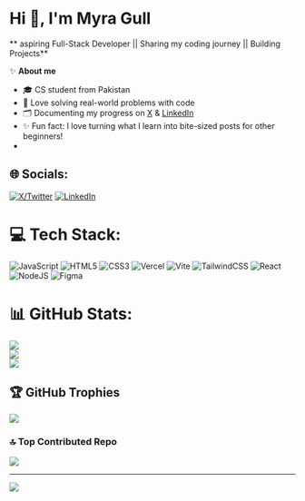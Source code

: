 #  Hi 👋, I'm Myra Gull
** aspiring Full-Stack Developer || Sharing my coding journey || Building Projects**

✨ **About me**
- 🎓 CS student from Pakistan
- 🧩 Love solving real-world problems with code
- 🗂️ Documenting my progress on [X](https://x.com/MyraCodes_) & [LinkedIn](https://www.linkedin.com/in/myra-gull/)
- ✨ Fun fact: I love turning what I learn into bite-sized posts for other beginners!
- 
## 🌐 Socials:
[![X/Twitter](https://img.shields.io/badge/Twitter-%231DA1F2.svg?logo=twitter&logoColor=white)](https://x.com/MyraCodes_)
[![LinkedIn](https://img.shields.io/badge/LinkedIn-0077B5?style=for-the-badge&logo=linkedin&logoColor=white)](https://www.linkedin.com/in/myra-gull)


# 💻 Tech Stack:
![JavaScript](https://img.shields.io/badge/javascript-%23323330.svg?style=for-the-badge&logo=javascript&logoColor=%23F7DF1E) ![HTML5](https://img.shields.io/badge/html5-%23E34F26.svg?style=for-the-badge&logo=html5&logoColor=white) ![CSS3](https://img.shields.io/badge/css3-%231572B6.svg?style=for-the-badge&logo=css3&logoColor=white) ![Vercel](https://img.shields.io/badge/vercel-%23000000.svg?style=for-the-badge&logo=vercel&logoColor=white) ![Vite](https://img.shields.io/badge/vite-%23646CFF.svg?style=for-the-badge&logo=vite&logoColor=white) ![TailwindCSS](https://img.shields.io/badge/tailwindcss-%2338B2AC.svg?style=for-the-badge&logo=tailwind-css&logoColor=white) ![React](https://img.shields.io/badge/react-%2320232a.svg?style=for-the-badge&logo=react&logoColor=%2361DAFB) ![NodeJS](https://img.shields.io/badge/node.js-6DA55F?style=for-the-badge&logo=node.js&logoColor=white) ![Figma](https://img.shields.io/badge/figma-%23F24E1E.svg?style=for-the-badge&logo=figma&logoColor=white)
# 📊 GitHub Stats:
![](https://github-readme-stats.vercel.app/api?username=Myragull&theme=dark&hide_border=false&include_all_commits=false&count_private=false)<br/>
![](https://nirzak-streak-stats.vercel.app/?user=Myragull&theme=dark&hide_border=false)<br/>
![](https://github-readme-stats.vercel.app/api/top-langs/?username=Myragull&theme=dark&hide_border=false&include_all_commits=false&count_private=false&layout=compact)

## 🏆 GitHub Trophies
![](https://github-profile-trophy.vercel.app/?username=Myragull&theme=radical&no-frame=false&no-bg=true&margin-w=4)

### 🔝 Top Contributed Repo
![](https://github-contributor-stats.vercel.app/api?username=Myragull&limit=5&theme=dark&combine_all_yearly_contributions=true)

---
[![](https://visitcount.itsvg.in/api?id=Myragull&icon=0&color=0)](https://visitcount.itsvg.in)

<!-- Proudly created with GPRM ( https://gprm.itsvg.in ) -->
